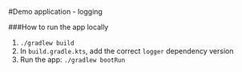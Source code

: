 #Demo application - logging

###How to run the app locally
1. `./gradlew build`
2. In `build.gradle.kts`, add the correct `logger` dependency version
3. Run the app: `./gradlew bootRun`